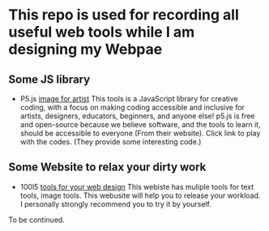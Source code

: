 # This repo is used for recording all useful web tools while I am designing my Webpae 

## Some JS library 
- P5.js [image for artist](https://p5js.org/) This tools is a JavaScript library for creative coding, with a focus on making coding accessible and inclusive for artists, designers, educators, beginners, and anyone else! p5.js is free and open-source because we believe software, and the tools to learn it, should be accessible to everyone (From their website). Click link to play with the codes. (They provide some interesting code.)

## Some Website to relax your dirty work
- 100l5 [tools for your web design](https://10015.io/) This webiste has muliple tools for text tools, image tools. This webusite will help you to release your workload. I personally strongly recommend you to try it by yourself.

To be continued. 
